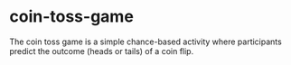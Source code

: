 # coin-toss-game
 The coin toss game is a simple chance-based activity where participants predict the outcome (heads or tails) of a coin flip.
